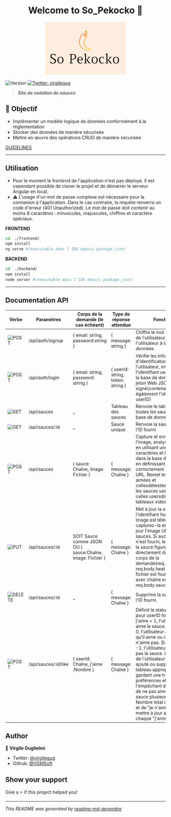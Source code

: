 <h1 align="center">Welcome to So_Pekocko 👋</h1>
<p align="center">
    <img src="logo.png" alt="logo So Pekocko"/>
</p>
<p>
  <img alt="Version" src="https://img.shields.io/badge/version-1.0.0-blue.svg?cacheSeconds=2592000" />
  <a href="https://twitter.com/virgilegug" target="_blank">
    <img alt="Twitter: virgilegug" src="https://img.shields.io/twitter/follow/virgilegug.svg?style=social" />
  </a>
</p>

> ***Site de notation de sauces***

## 🎯 Objectif

* Implémenter un modèle logique de données conformément à la réglementation
* Stocker des données de manière sécurisée
* Mettre en œuvre des opérations CRUD de manière sécurisée

<a href="./guidelines.pdf" target="blank">GUIDELINES</a>

***

## Utilisation

* Pour le moment le frontend de l'application n'est pas déployé. Il est cependant possible de cloner le projet et de démarrer le serveur Angular en local.
* ⚠️ L'usage d'un mot de passe complexe est nécessaire pour la connexion à l'application. Dans le cas contraire, la requète renverra un code d'erreur (401 Unauthorized). Le mot de passe doit contenir au moins 8 caractères : minuscules, majuscules, chiffres et caractère spéciaux.

**FRONTEND**

```sh
cd  ./frontend/
npm install
ng serve #(executable dans l'IDE depuis package.json)
```

**BACKEND**

```sh
cd  ./backend/
npm install
node server #(executable dans l'IDE depuis package.json)
```

***

## Documentation API

|Verbe|Paramètres|Corps de la demande (le cas échéant)|Type de réponse attendue|Fonction
|---|---|---|---|---|
|<img alt="POST" src="https://img.shields.io/badge/-POST-blue"/>|/api/auth/signup|{ email: string, password:string }|{ message: string }|Chiffre le mot de passe de l'utilisateur, ajoute l'utilisateur à la base de données|
|<img alt="POST" src="https://img.shields.io/badge/-POST-blue"/>|/api/auth/login|{ email: string, password: string }|{ userId: string, token: string }|Vérifie les informations d'identification de l'utilisateur, en renvoyant l'identifiant userID depuis la base de données et un jeton Web JSON signé(contenant également l'identifiant userID)
|<img alt="GET" src="https://img.shields.io/badge/-GET-blue"/>|/api/sauces|_|Tableau des sauces|Renvoie le tableau de toutes les sauces dans la base de données|
|<img alt="GET" src="https://img.shields.io/badge/-GET-blue"/>|/api/sauces/:id|_|Sauce unique|Renvoie la sauce avec l'ID fourni|
|<img alt="POST" src="https://img.shields.io/badge/-POST-blue"/>|/api/sauces|{ sauce: Chaîne, image: Fichier }|{ message: Chaîne }|Capture et enregistre l'image, analyse la sauce en utilisant une chaîne de caractères et l'enregistre dans la base de données, en définissant correctement son image URL. Remet les sauces aimées et cellesdétestées à 0, et les sauces usersliked et celles usersdisliked aux tableaux vides.|
|<img alt="PUT" src="https://img.shields.io/badge/-PUT-blue"/>|/api/sauces/:id|SOIT Sauce comme JSON OU { sauce:Chaîne, image: Fichier }|{ message: Chaîne }|Met à jour la sauce avec l'identifiant fourni. Si une image est téléchargée, capturez-la et mettez à jour l'image URL des sauces. Si aucun fichier n'est fourni, les détails de la sauce figurent directement dans le corps de la demande(req.body.name, req.body.heat etc). Si un fichier est fourni, la sauce avec chaîne est en req.body.sauce.|
|<img alt="DELETE" src="https://img.shields.io/badge/-DELETE-blue"/>|/api/sauces/:id|_|{ message: Chaîne }|Supprime la sauce avec l'ID fourni.|
|<img alt="POST" src="https://img.shields.io/badge/-POST-blue"/>|/api/sauces/:id/like|{ userId: Chaîne, j'aime :Nombre }|{ message: Chaîne }|Définit le statut "j'aime" pour userID fourni. Si j'aime = 1, l'utilisateur aime la sauce. Si j'aime = 0, l'utilisateur annule ce qu'il aime ou ce qu'il n'aime pas. Si j'aime = -1, l'utilisateur n'aime pas la sauce. L'identifiant de l'utilisateur doit être ajouté ou supprimé du tableau approprié, en gardant une trace de ses préférences et en l'empêchant d'aimer ou de ne pas aimer la même sauce plusieurs fois. Nombre total de "j'aime" et de "je n'aime pas" à mettre à jour avec chaque "j'aime".|



## Author

👤 **Virgile Guglielmi**

* Twitter: [@virgilegug](https://twitter.com/virgilegug)
* Github: [@VGMSoft](https://github.com/VGMSoft)

## Show your support

Give a ⭐️ if this project helped you!

***
_This README was generated by [readme-md-generator](https://github.com/kefranabg/readme-md-generator)_
